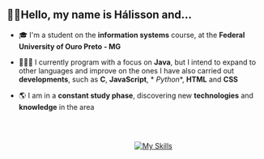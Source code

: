 ## ✌🏻Hello, my name is Hálisson and...

- 🎓 I'm a student on the **information systems** course, at the **Federal University of Ouro Preto - MG**

- 🧑🏻‍💻 I currently program with a focus on **Java**, but I intend to expand to other languages ​​and improve on the ones I have also carried out **developments**, such as **C**, **JavaScript**, * *Python**, **HTML** and **CSS**

- 🌎 I am in a **constant study phase**, discovering new **technologies** and **knowledge** in the area
<br>

##
&emsp;&emsp;&emsp;&emsp;&emsp;&emsp;&emsp;&emsp;&emsp;&emsp;&emsp;&emsp;&emsp;&emsp;&emsp;&emsp;&emsp;&emsp;[![My Skills](https://skillicons.dev/icons?i=git,html,css,python,c,javascript,java)](https://skillicons.dev)
